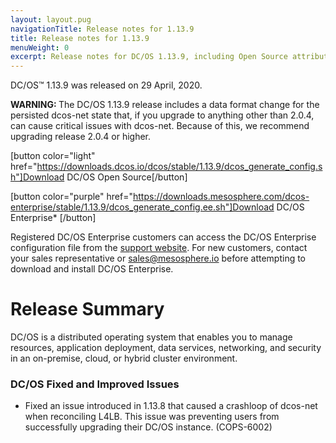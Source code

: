```yaml
---
layout: layout.pug
navigationTitle: Release notes for 1.13.9
title: Release notes for 1.13.9
menuWeight: 0
excerpt: Release notes for DC/OS 1.13.9, including Open Source attribution, and version policy.
---
```

DC/OS&trade; 1.13.9 was released on 29 April, 2020.

<p class="message--warning"><strong>WARNING: </strong>The DC/OS 1.13.9 release includes a data format change for the persisted dcos-net state that, if you upgrade to anything other than 2.0.4, can cause critical issues with dcos-net. Because of this, we recommend upgrading release 2.0.4 or higher.</p>

[button color="light" href="https://downloads.dcos.io/dcos/stable/1.13.9/dcos_generate_config.sh"]Download DC/OS Open Source[/button]

[button color="purple" href="https://downloads.mesosphere.com/dcos-enterprise/stable/1.13.9/dcos_generate_config.ee.sh"]Download DC/OS Enterprise* [/button]

Registered DC/OS Enterprise customers can access the DC/OS Enterprise configuration file from the [support website](https://support.mesosphere.com/s/downloads). For new customers, contact your sales representative or <a href="mailto:sales@mesosphere.io">sales@mesosphere.io</a> before attempting to download and install DC/OS Enterprise.

# Release Summary
DC/OS is a distributed operating system that enables you to manage resources, application deployment, data services, networking, and security in an on-premise, cloud, or hybrid cluster environment.

### DC/OS Fixed and Improved Issues

- Fixed an issue introduced in 1.13.8 that caused a crashloop of dcos-net when reconciling L4LB. This issue was preventing users from successfully upgrading their DC/OS instance. (COPS-6002)

